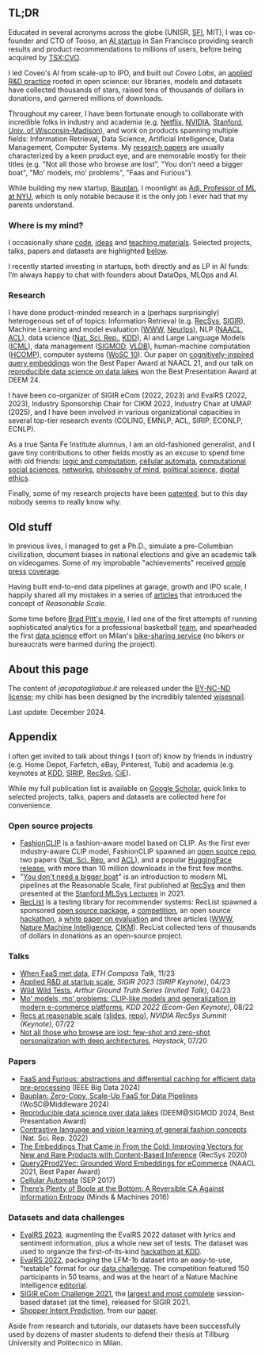 ## TL;DR

Educated in several acronyms across the globe (UNISR, [SFI](https://www.santafe.edu/engage/learn/alumni/jacopo-tagliabue), MIT), I was co-founder and CTO of Tooso, an [AI startup](https://www.gartner.com/en/documents/3913700/cool-vendors-in-digital-commerce) in San Francisco providing search results and product recommendations to millions of users, before being acquired by [TSX:CVO](https://www.coveo.com/en/company/news-releases/2019/coveo-acquires-tooso).

I led Coveo's AI from scale-up to IPO, and built out _Coveo Labs_, an [applied R&D practice](https://medium.com/the-techlife/applied-research-at-reasonable-scale-8a74d2beed89) rooted in open science: our libraries, models and datasets have collected thousands of stars, raised tens of thousands of dollars in donations, and garnered millions of downloads. 

Throughout my career, I have been fortunate enough to collaborate with incredible folks in industry and academia (e.g. [Netflix](https://arxiv.org/pdf/2303.11761.pdf), [NVIDIA](https://rdcu.be/c4dXy), [Stanford](https://www.nature.com/articles/s41598-022-23052-9), [Univ. of Wisconsin-Madison](https://dl.acm.org/doi/10.1145/3702634.3702955)), and work on products spanning multiple fields: Information Retrieval, Data Science, Artificial Intelligence, Data Management, Computer Systems. My [research papers](#research) are usually characterized by a keen product eye, and are memorable mostly for their titles (e.g. "Not all those who browse are lost", "You don't need a bigger boat", "Mo' models, mo' problems", "Faas and Furious").

While building my new startup, [Bauplan](https://www.bauplanlabs.com/), I moonlight as [Adj. Professor of ML at NYU](https://github.com/jacopotagliabue/MLSys-NYU-2022), which is only notable because it is the only job I ever had that my parents understand.

### Where is my mind?

I occasionally share [code](https://github.com/jacopotagliabue), [ideas](https://medium.com/@jacopotagliabue) and [teaching materials](https://github.com/jacopotagliabue/MLSys-NYU-2022). Selected projects, talks, papers and datasets are highlighted [below](#appendix).

I recently started investing in startups, both directly and as LP in AI funds: I’m always happy to chat with founders about DataOps, MLOps and AI.

### Research

I have done product-minded research in a (perhaps surprisingly) heterogenous set of of topics: Information Retrieval (e.g. [RecSys](https://dl.acm.org/doi/10.1145/3383313.3411477), [SIGIR](https://arxiv.org/abs/2107.03256)), Machine Learning and model evaluation ([WWW](https://arxiv.org/abs/2111.09963), [NeurIps](https://arxiv.org/abs/2110.13601)), NLP ([NAACL](https://aclanthology.org/2021.naacl-main.348/), [ACL](https://aclanthology.org/2020.ecnlp-1.2/)), data science ([Nat. Sci. Rep.](https://www.nature.com/articles/s41598-022-23052-9), [KDD](https://arxiv.org/pdf/1907.00400)), AI and Large Language Models ([ICML](https://arxiv.org/abs/2402.05863)), data management ([SIGMOD](https://dl.acm.org/doi/abs/10.1145/3650203.3663335), [VLDB](https://arxiv.org/abs/2308.05368)), human-machine computation ([HCOMP](https://www.humancomputation.com/2019/assets/papers/113.pdf)), computer systems ([WoSC 10](https://arxiv.org/pdf/2410.17465)). Our paper on [cognitively-inspired query embeddings](https://aclanthology.org/2021.naacl-industry.20/) won the Best Paper Award at NAACL 21, and our talk on [reproducible data science on data lakes](https://dl.acm.org/doi/10.1145/3650203.3663335) won the Best Presentation Award at DEEM 24. 

I have been co-organizer of SIGIR eCom (2022, 2023) and EvalRS (2022, 2023), Industry Sponsorship Chair for CIKM 2022, Industry Chair at UMAP (2025), and I have been involved in various organizational capacities in several top-tier research events (COLING, EMNLP, ACL, SIRIP, ECONLP, ECNLP).

As a true Santa Fe Institute alumnus, I am an old-fashioned generalist, and I gave tiny contributions to other fields mostly as an excuse to spend time with old friends: [logic and computation](https://academic.oup.com/logcom/article-abstract/32/6/1129/6548838?redirectedFrom=fulltext), [cellular automata](https://philpapers.org/archive/BERTPO-77.pdf), [computational social sciences](https://books.openedition.org/ifea/6587?lang=en), [networks](https://appliednetsci.springeropen.com/articles/10.1007/s41109-017-0029-0), [philosophy of mind](https://link.springer.com/article/10.1007/s11023-013-9332-4), [political science](https://www.tandfonline.com/doi/full/10.1080/23248823.2023.2175124), [digital ethics](https://link.springer.com/article/10.1007/s11023-023-09644-y).

Finally, some of my research projects have been [patented](https://patents.google.com/?inventor=jacopo+tagliabue&oq=jacopo+tagliabue), but to this day nobody seems to really know why.

## Old stuff

In previous lives, I managed to get a Ph.D., simulate a pre-Columbian civilization, document biases in national elections and give an academic talk on videogames. Some of my improbable "achievements" received [ample](http://milano.corriere.it/milano/notizie/cronaca/13_settembre_18/ciclobby-censimento-biciclette-mobilita-sostenibile-2223163930809.shtml) [press](public/il_foglio_02_2023.pdf) [coverage](https://techcrunch.com/2019/11/06/coveo-raises-227m-at-1b-valuation-for-ai-based-enterprise-search-and-personalization/). 

Having built end-to-end data pipelines at garage, growth and IPO scale, I happily shared all my mistakes in a series of [articles](https://towardsdatascience.com/tagged/mlops-without-much-ops) that introduced the concept of _Reasonable Scale_.

Some time before [Brad Pitt's movie](https://en.wikipedia.org/wiki/Moneyball_(film)), I led one of the first attempts of running sophisticated analytics for a professional basketball [team](http://www.olimpiamilano.com/en/), and spearheaded the first [data science](https://vimeo.com/74664341) effort on Milan's [bike-sharing service](public/PedalaMi.pdf) (no bikers or bureaucrats were harmed during the project).

## About this page

The content of _jacopotagliabue.it_ are released under the [BY-NC-ND license](https://creativecommons.org/licenses/by-nc-nd/3.0/); my chibi has been designed by the incredibly talented [wisesnail](https://www.instagram.com/wisesnail/?hl=en). 

Last update: December 2024. 

## Appendix

I often get invited to talk about things I (sort of) know by friends in industry (e.g. Home Depot, Farfetch, eBay, Pinterest, Tubi) and academia (e.g. keynotes at [KDD](public/ADKDD_talk_Aug_2023.pdf), [SIRIP](public/SIRIP_2023_keynote.pdf), [RecSys](https://orsum.inesctec.pt/orsum2023/keynote.php), [CiE](public/are_we_there_yet.pdf)). 

While my full publication list is available on [Google Scholar](https://scholar.google.com/citations?user=NDX19U0AAAAJ&hl=en), quick links to selected projects, talks, papers and datasets are collected here for convenience.

### Open source projects

* [FashionCLIP](https://huggingface.co/patrickjohncyh/fashion-clip) is a fashion-aware model based on CLIP. As the first ever industry-aware CLIP model, FashionCLIP spawned an [open source repo](https://github.com/patrickjohncyh/fashion-clip), two papers ([Nat. Sci. Rep.](https://www.nature.com/articles/s41598-022-23052-9) and [ACL](https://aclanthology.org/2022.ecnlp-1.22/)), and a popular [HuggingFace release](https://huggingface.co/patrickjohncyh/fashion-clip), with more than 10 million downloads in the first few months. 
* "[You don't need a bigger boat](https://github.com/jacopotagliabue/you-dont-need-a-bigger-boat)" is an introduction to modern ML pipelines at the Reasonable Scale, first published at [RecSys](https://dl.acm.org/doi/abs/10.1145/3460231.3474604) and then presented at the [Stanford MLSys Lectures](https://www.youtube.com/watch?v=Ndxpo4PeEms) in 2021.
* [RecList](http://reclist.io/) is a testing library for recommender systems: RecList spawned a sponsored [open source package](https://github.com/jacopotagliabue/reclist), a [competition](https://reclist.io/cikm2022-cup/), an open source [hackathon](https://github.com/RecList/evalRS-KDD-2023), a [white paper on evaluation](https://arxiv.org/pdf/2304.10621.pdf) and three articles ([WWW](https://dl.acm.org/doi/abs/10.1145/3487553.3524215), [Nature Machine Intelligence](https://www.nature.com/articles/s42256-022-00606-0), [CIKM](https://ceur-ws.org/Vol-3318/keynote3.pdf)). RecList collected tens of thousands of dollars in donations as an open-source project. 

### Talks

* [When FaaS met data](https://systems.ethz.ch/research/compass/when_faas_met_data.html), _ETH Compass Talk_, 11/23
* [Applied R&D at startup scale](public/SIRIP_2023_keynote.pdf), _SIGIR 2023 (SIRIP Keynote)_, 04/23
* [Wild Wild Tests](https://www.youtube.com/watch?v=EAjoTnyVGFs), _Arthur Ground Truth Series (Invited Talk)_, 04/23
* [Mo' models, mo' problems: CLIP-like models and generalization in modern e-commerce platforms](public/kdd_final_2022_keynote.pdf), _KDD 2022 (Ecom-Gen Keynote)_, 08/22
* [Recs at reasonable scale](https://youtu.be/9rouLchcC0k?t=147) ([slides](https://github.com/jacopotagliabue/recs-at-resonable-scale/blob/main/slides/NVIDIA_RECSYS_SUMMIT_JT.pdf), [repo](https://github.com/jacopotagliabue/recs-at-resonable-scale)), _NVIDIA RecSys Summit (Keynote)_, 07/22
* [Not all those who browse are lost: few-shot and zero-shot personalization with deep architectures](https://www.youtube.com/watch?v=PFfSiE4CGPY), _Haystack_, 07/20

### Papers

* [FaaS and Furious: abstractions and differential caching for efficient data pre-processing](https://arxiv.org/pdf/2411.08203) (IEEE Big Data 2024)
* [Bauplan: Zero-Copy, Scale-Up FaaS for Data Pipelines](https://arxiv.org/pdf/2410.17465) (WoSC@Middleware 2024) 
* [Reproducible data science over data lakes](https://dl.acm.org/doi/abs/10.1145/3650203.3663335) (DEEM@SIGMOD 2024, Best Presentation Award)
* [Contrastive language and vision learning of general fashion concepts](https://www.nature.com/articles/s41598-022-23052-9) (Nat. Sci. Rep. 2022)
* [The Embeddings That Came in From the Cold: Improving Vectors for New and Rare Products with Content-Based Inference](https://dl.acm.org/doi/10.1145/3383313.3411477) (RecSys 2020)
* [Query2Prod2Vec: Grounded Word Embeddings for eCommerce](https://aclanthology.org/2021.naacl-industry.20/) (NAACL 2021, Best Paper Award)
* [Cellular Automata](https://plato.stanford.edu/entries/cellular-automata/) (SEP 2017) 
* [There’s Plenty of Boole at the Bottom: A Reversible CA Against Information Entropy](https://philpapers.org/archive/BERTPO-77.pdf) (Minds & Machines 2016)

### Datasets and data challenges

* [EvalRS 2023](https://github.com/RecList/evalRS-KDD-2023), augmenting the EvalRS 2022 dataset with lyrics and sentiment information, plus a whole new set of tests. The dataset was used to organize the first-of-its-kind [hackathon at KDD](https://arxiv.org/pdf/2304.07145.pdf).
* [EvalRS 2022](https://github.com/RecList/evalRS-CIKM-2022/blob/main/README.md), packaging the LFM-1b dataset into an easy-to-use, "testable" format for our [data challenge](https://arxiv.org/abs/2207.05772). The competition featured 150 participants in 50 teams, and was at the heart of a Nature Machine Intelligence [editorial](https://www.nature.com/articles/s42256-023-00631-7).
* [SIGIR eCom Challenge 2021](https://github.com/coveooss/SIGIR-ecom-data-challenge), the [largest and most complete](https://arxiv.org/abs/2104.09423) session-based dataset (at the time), released for SIGIR 2021.
* [Shopper Intent Prediction](https://github.com/coveooss/shopper-intent-prediction-nature-2020), from our [paper](https://www.nature.com/articles/s41598-020-73622-y.epdf?sharing_token=tydJezcxTZvP8cNEDsAKn9RgN0jAjWel9jnR3ZoTv0NoB1nwg3Wgf_mP0ktAdV_HGxUxXaNdBCErP1Zck0ibhFGwRrt0xq-Uy2wNz5DkwbFN44Mxzwb3WdN593RbqBFNucB9hEgd3EFvTZaqO9reUDDlh-mybSw5d1-G04RfdBQ%3D).

Aside from research and tutorials, our datasets have been successfully used by dozens of master students to defend their thesis at Tillburg University and Politecnico in Milan.
